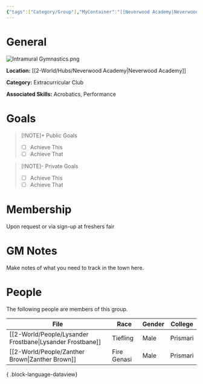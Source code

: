 ```yaml
---
{"tags":["Category/Group"],"MyContainer":"[[Neverwood Academy|Neverwood Academy]]","MyCategory":"Extracurricular Club","image":"Intramural Gymnastics.png","obsidianUIMode":"preview","leaders":null,"staff":null,"members":null,"initiates":null,"primary_contact":null,"Skill1":"Acrobatics","Skill2":"Performance","dg-publish":true,"permalink":"/2-world/groups/intramural-gymnastics-club/","dgPassFrontmatter":true,"updated":"2025-09-29T12:48:06.000+01:00"}
---
```



# General

![Intramural Gymnastics.png](/img/user/z_Assets/Extracurriculars/Intramural%20Gymnastics.png)

**Location:** [[2-World/Hubs/Neverwood Academy\|Neverwood Academy]]

**Category:** Extracurricular Club

**Associated Skills:** Acrobatics, Performance
# Goals

> [!NOTE]+ Public Goals
> - [ ] Achieve This
> - [ ] Achieve That

> [!NOTE]- Private Goals
> - [ ] Achieve This
> - [ ] Achieve That

# Membership
Upon request or via sign-up at freshers fair

# GM Notes

Make notes of what you need to track in the town here. 


# People

The following people are members of this group.  


| File                                                         | Race        | Gender | College  |
| ------------------------------------------------------------ | ----------- | ------ | -------- |
| [[2-World/People/Lysander Frostbane\|Lysander Frostbane]] | Tiefling    | Male   | Prismari |
| [[2-World/People/Zanther Brown\|Zanther Brown]]           | Fire Genasi | Male   | Prismari |

{ .block-language-dataview}
